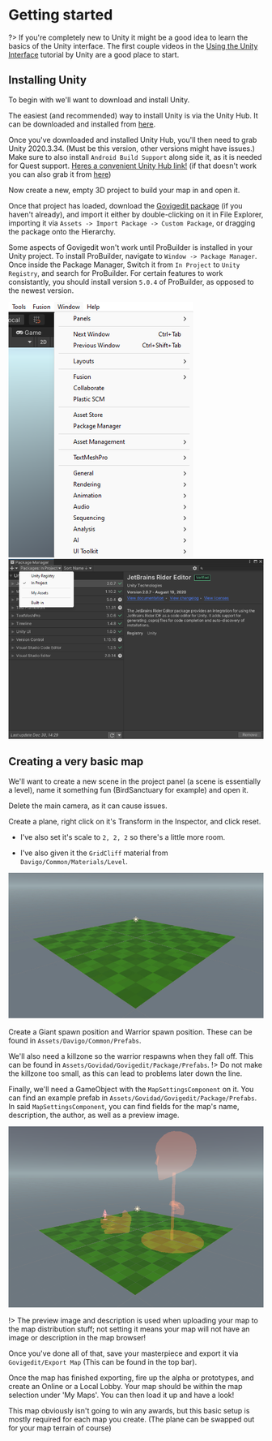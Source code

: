 # Getting started

?> If you're completely new to Unity it might be a good idea to learn the basics of the Unity interface.
The first couple videos in the [Using the Unity Interface](https://learn.unity.com/tutorial/using-the-unity-interface?uv=2020.3) tutorial by Unity are a good place to start.

## Installing Unity

To begin with we'll want to download and install Unity.

The easiest (and recommended) way to install Unity is via the Unity Hub. It can be downloaded and installed from [here](https://unity3d.com/get-unity/download/archive).

Once you've downloaded and installed Unity Hub, you'll then need to grab Unity 2020.3.34. (Must be this version, other versions might have issues.)
Make sure to also install `Android Build Support` along side it, as it is needed for Quest support.
[Heres a convenient Unity Hub link!](unityhub://2020.3.34f1/9a4c9c70452b)
(if that doesn't work you can also grab it from [here](https://unity3d.com/get-unity/download/archive))

Now create a new, empty 3D project to build your map in and open it.

Once that project has loaded, download the [Govigedit package](https://davigo.page.link/govigedit-latest)
(if you haven't already), and import it either by double-clicking on it in File Explorer, importing it via `Assets -> Import Package -> Custom Package`, or dragging the package onto the Hierarchy.

Some aspects of Govigedit won't work until ProBuilder is installed in your Unity project. To install ProBuilder, navigate to `Window -> Package Manager`. Once inside the Package Manager, Switch it from `In Project` to `Unity Registry`, and search for ProBuilder. For certain features to work consistantly, you should install version `5.0.4` of ProBuilder, as opposed to the newest version.

![packagefinder](_media/gettingstarted/windowmanager.png) ![packagemanager](_media/gettingstarted/packagemanager.png)

## Creating a very basic map

We'll want to create a new scene in the project panel (a scene is essentially a level), name it something fun (BirdSanctuary for example) and open it.

Delete the main camera, as it can cause issues.

Create a plane, right click on it's Transform in the Inspector, and click reset.

- I've also set it's scale to `2, 2, 2` so there's a little more room.

- I've also given it the `GridCliff` material from `Davigo/Common/Materials/Level`.

![Plane you've made](_media/gettingstarted/tutorialplane.jpg)

Create a Giant spawn position and Warrior spawn position. These can be found in `Assets/Davigo/Common/Prefabs`.

We'll also need a killzone so the warrior respawns when they fall off. This can be found in `Assets/Govidad/Govigedit/Package/Prefabs`.
!> Do not make the killzone too small, as this can lead to problems later down the line.

Finally, we'll need a GameObject with the `MapSettingsComponent` on it. You can find an example prefab in `Assets/Govidad/Govigedit/Package/Prefabs`.
In said `MapSettingsComponent`, you can find fields for the map's name, description, the author, as well as a preview image.

![Finished Scene](_media/gettingstarted/fintutorialplane.png)

!> The preview image and description is used when uploading your map to the map distribution stuff; not setting it means your map will not have an image or description in the map browser!

Once you've done all of that, save your masterpiece and export it via `Govigedit/Export Map` (This can be found in the top bar).

Once the map has finished exporting, fire up the alpha or prototypes, and create an Online or a Local Lobby. Your map should be within the map selection under 'My Maps'.
You can then load it up and have a look!

This map obviously isn't going to win any awards, but this basic setup is mostly required for each map you create.
(The plane can be swapped out for your map terrain of course)

